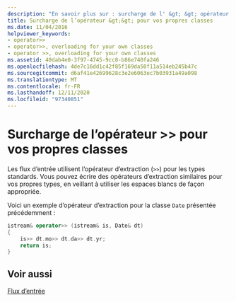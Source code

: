 ```yaml
---
description: "En savoir plus sur : surcharge de l' &gt; &gt; opérateur pour vos propres classes"
title: Surcharge de l’opérateur &gt;&gt; pour vos propres classes
ms.date: 11/04/2016
helpviewer_keywords:
- operator>>
- operator>>, overloading for your own classes
- operator >>, overloading for your own classes
ms.assetid: 40dab4e0-3f97-4745-9cc8-b86e740fa246
ms.openlocfilehash: 4de7c16dd1c42f85f169da50f11a514eb245b47c
ms.sourcegitcommit: d6af41e42699628c3e2e6063ec7b03931a49a098
ms.translationtype: MT
ms.contentlocale: fr-FR
ms.lasthandoff: 12/11/2020
ms.locfileid: "97340851"
---
```

# <a name="overloading-the-gtgt-operator-for-your-own-classes"></a>Surcharge de l’opérateur &gt;&gt; pour vos propres classes

Les flux d’entrée utilisent l’opérateur d’extraction (`>>`) pour les types standards. Vous pouvez écrire des opérateurs d’extraction similaires pour vos propres types, en veillant à utiliser les espaces blancs de façon appropriée.

Voici un exemple d’opérateur d’extraction pour la classe `Date` présentée précédemment :

```cpp
istream& operator>> (istream& is, Date& dt)
{
    is>> dt.mo>> dt.da>> dt.yr;
    return is;
}
```

## <a name="see-also"></a>Voir aussi

[Flux d’entrée](../standard-library/input-streams.md)
